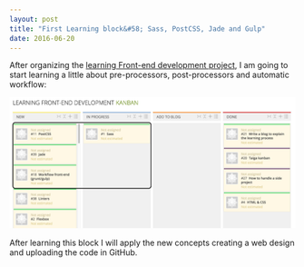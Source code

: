 ```yaml
---
layout: post
title: "First Learning block&#58; Sass, PostCSS, Jade and Gulp"
date: 2016-06-20
---
```


After organizing the <a href="https://tree.taiga.io/project/cristinafsanz-improving-in-front-end-development/kanban" alt="Kanban Learning Front-end development">learning Front-end development project</a>, I am going to start learning a little about pre-processors, post-processors and automatic workflow:

<img src="../images/blog/first_learning_block.jpg" alt="First learning block" />

After learning this block I will apply the new concepts creating a web design and uploading the code in GitHub.
